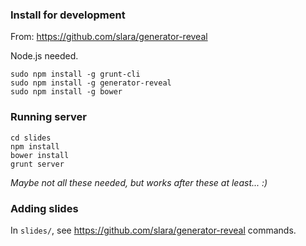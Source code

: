 ### Install for development

From: https://github.com/slara/generator-reveal

Node.js needed.

```
sudo npm install -g grunt-cli
sudo npm install -g generator-reveal
sudo npm install -g bower
```

### Running server

```
cd slides
npm install
bower install
grunt server
```

_Maybe not all these needed, but works after these at least... :)_

### Adding slides

In `slides/`, see https://github.com/slara/generator-reveal commands.